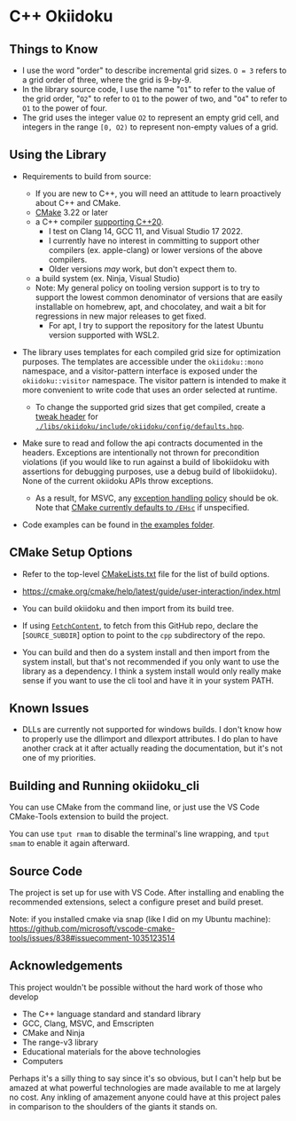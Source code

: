 <!-- SPDX-FileCopyrightText: 2020 David Fong -->
<!-- SPDX-License-Identifier: CC0-1.0 -->
<!-- cspell:dictionaries cpp-refined -->
# C++ Okiidoku

## Things to Know

- I use the word "order" to describe incremental grid sizes. `O = 3` refers to a grid order of three, where the grid is 9-by-9.
- In the library source code, I use the name "`O1`" to refer to the value of the grid order, "`O2`" to refer to `O1` to the power of two, and "`O4`" to refer to `O1` to the power of four.
- The grid uses the integer value `O2` to represent an empty grid cell, and integers in the range `[0, O2)` to represent non-empty values of a grid.

## Using the Library

- Requirements to build from source:
  - If you are new to C++, you will need an attitude to learn proactively about C++ and CMake.
  - [CMake](https://cmake.org/install/) 3.22 or later
  - a C++ compiler [supporting C++20](https://en.cppreference.com/w/cpp/compiler_support).
    - I test on Clang 14, GCC 11, and Visual Studio 17 2022.
    - I currently have no interest in committing to support other compilers (ex. apple-clang) or lower versions of the above compilers.
    - Older versions _may_ work, but don't expect them to.
  - a build system (ex. Ninja, Visual Studio)
  - Note: My general policy on tooling version support is to try to support the lowest common denominator of versions that are easily installable on homebrew, apt, and chocolatey, and wait a bit for regressions in new major releases to get fixed.
    - For apt, I try to support the repository for the latest Ubuntu version supported with WSL2.

- The library uses templates for each compiled grid size for optimization purposes. The templates are accessible under the `okiidoku::mono` namespace, and a visitor-pattern interface is exposed under the `okiidoku::visitor` namespace. The visitor pattern is intended to make it more convenient to write code that uses an order selected at runtime.
  - To change the supported grid sizes that get compiled, create a [tweak header](https://vector-of-bool.github.io/2020/10/04/lib-configuration.html#providing-a-tweak-header) for [`./libs/okiidoku/include/okiidoku/config/defaults.hpp`](./libs/okiidoku/include/okiidoku/config/defaults.hpp).

- Make sure to read and follow the api contracts documented in the headers. Exceptions are intentionally not thrown for precondition violations (if you would like to run against a build of libokiidoku with assertions for debugging purposes, use a debug build of libokiidoku). None of the current okiidoku APIs throw exceptions.
  - As a result, for MSVC, any [exception handling policy](https://docs.microsoft.com/en-us/cpp/build/reference/eh-exception-handling-model#standard-c-exception-handling) should be ok. Note that [CMake currently defaults to `/EHsc`](https://gitlab.kitware.com/cmake/cmake/-/issues/20610) if unspecified.

- Code examples can be found in [the examples folder](./libs/okiidoku/examples/).

## CMake Setup Options

- Refer to the top-level [CMakeLists.txt](./CMakeLists.txt) file for the list of build options.
- https://cmake.org/cmake/help/latest/guide/user-interaction/index.html

- You can build okiidoku and then import from its build tree.

- If using [`FetchContent`](https://cmake.org/cmake/help/latest/module/FetchContent.html), to fetch from this GitHub repo, declare the [`SOURCE_SUBDIR`] option to point to the `cpp` subdirectory of the repo.

- You can build and then do a system install and then import from the system install, but that's not recommended if you only want to use the library as a dependency. I think a system install would only really make sense if you want to use the cli tool and have it in your system PATH.

## Known Issues

- DLLs are currently not supported for windows builds. I don't know how to properly use the dllimport and dllexport attributes. I do plan to have another crack at it after actually reading the documentation, but it's not one of my priorities.

## Building and Running okiidoku\_cli

You can use CMake from the command line, or just use the VS Code CMake-Tools extension to build the project.

You can use `tput rmam` to disable the terminal's line wrapping, and `tput smam` to enable it again afterward.

## Source Code

The project is set up for use with VS Code. After installing and enabling the recommended extensions, select a configure preset and build preset.

Note: if you installed cmake via snap (like I did on my Ubuntu machine): https://github.com/microsoft/vscode-cmake-tools/issues/838#issuecomment-1035123514

## Acknowledgements

This project wouldn't be possible without the hard work of those who develop

- The C++ language standard and standard library
- GCC, Clang, MSVC, and Emscripten
- CMake and Ninja
- The range-v3 library
- Educational materials for the above technologies
- Computers

Perhaps it's a silly thing to say since it's so obvious, but I can't help but be amazed at what powerful technologies are made available to me at largely no cost. Any inkling of amazement anyone could have at this project pales in comparison to the shoulders of the giants it stands on.
